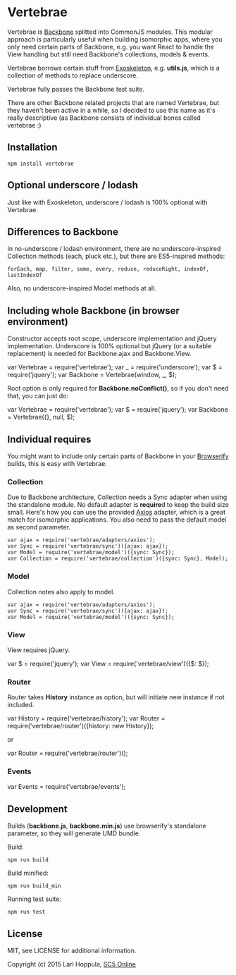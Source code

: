 # Vertebrae

Vertebrae is [Backbone](http://backbonejs.org/) splitted into CommonJS modules. This modular approach is particularly useful when building isomorphic apps, where you only need certain parts of Backbone, e.g. you want React to handle the View handling but still need Backbone's collections, models & events.

Vertebrae borrows certain stuff from [Exoskeleton](http://exosjs.com/), e.g. **utils.js**, which is a collection of methods to replace underscore.

Vertebrae fully passes the Backbone test suite.

There are other Backbone related projects that are named Vertebrae, but they haven't been active in a while, so I decided to use this name as it's really descriptive (as Backbone consists of individual bones called vertebrae :)

## Installation

    npm install vertebrae

## Optional underscore / lodash

Just like with Exoskeleton, underscore / lodash is 100% optional with Vertebrae.

## Differences to Backbone

In no-underscore / lodash environment, there are no underscore-inspired Collection methods (each, pluck etc.), but there are ES5-inspired methods:

    forEach, map, filter, some, every, reduce, reduceRight, indexOf, lastIndexOf

Also, no underscore-inspired Model methods at all.


## Including whole Backbone (in browser environment)

Constructor accepts root scope, underscore implementation and jQuery implementation.
Underscore is 100% optional but jQuery (or a suitable replacement) is needed for Backbone.ajax and Backbone.View.

  var Vertebrae = require('vertebrae');
  var _ = require('underscore');
  var $ = require('jquery');
  var Backbone = Vertebrae(window, _, $);

Root option is only required for **Backbone.noConflict()**, so if you don't need that, you can just do:

  var Vertebrae = require('vertebrae');
  var $ = require('jquery');
  var Backbone = Vertebrae({}, null, $);


## Individual requires

You might want to include only certain parts of Backbone in your [Browserify](http://browserify.org/) builds, this is easy with Vertebrae.

### Collection

Due to Backbone architecture, Collection needs a Sync adapter when using the standalone module. No default adapter is **require**d to keep the build size small. Here's how you can use the provided [Axios](https://github.com/mzabriskie/axios) adapter, which is a great match for isomorphic applications. You also need to pass the default model as second parameter.

    var ajax = require('vertebrae/adapters/axios');
    var Sync = require('vertebrae/sync')({ajax: ajax});
    var Model = require('vertebrae/model')({sync: Sync});
    var Collection = require('vertebrae/collection')({sync: Sync}, Model);

### Model

Collection notes also apply to model.

    var ajax = require('vertebrae/adapters/axios');
    var Sync = require('vertebrae/sync')({ajax: ajax});
    var Model = require('vertebrae/model')({sync: Sync});

### View

View requires jQuery.

  var $ = require('jquery');
  var View = require('vertebrae/view')({$: $});

### Router

Router takes **History** instance as option, but will initiate new instance if not included.

  var History = require('vertebrae/history');
  var Router = require('vertebrae/router')({history: new History});

or

  var Router = require('vertebrae/router')();

### Events

  var Events = require('vertebrae/events');

## Development

Builds (**backbone.js**, **backbone.min.js**) use browserify's standalone parameter, so they will generate UMD bundle.

Build:

    npm run build

Build minified:

    npm run build_min

Running test suite:

    npm run test

## License
MIT, see LICENSE for additional information.

Copyright (c) 2015 Lari Hoppula, [SC5 Online](http://sc5.io)